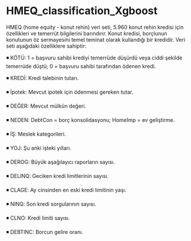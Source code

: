 # HMEQ_classification_Xgboost
HMEQ (home equity - konut rehin) veri seti, 5.960 konut rehin kredisi için özellikleri ve temerrüt bilgilerini barındırır. Konut kredisi, borçlunun konutunun öz sermayesini temel teminat olarak kullandığı bir kredidir. Veri seti aşağıdaki özelliklere sahiptir:

◾ KÖTÜ: 1 = başvuru sahibi krediyi temerrüde düşürdü veya ciddi şekilde temerrüde düştü; 0 = başvuru sahibi tarafından ödenen kredi.

◾ KREDİ: Kredi talebinin tutarı.

◾ İpotek: Mevcut ipotek için ödenmesi gereken tutar.

◾ DEĞER: Mevcut mülkün değeri.

◾ NEDEN: DebtCon = borç konsolidasyonu; HomeImp = ev geliştirme.

◾ İŞ: Meslek kategorileri.

◾ YOJ: Şu anki işteki yılları.

◾ DEROG: Büyük aşağılayıcı raporların sayısı.


◾ DELINQ: Geciken kredi limitlerinin sayısı.

◾ CLAGE: Ay cinsinden en eski kredi limitinin yaşı.

◾ NINQ: Son kredi sorgularının sayısı.

◾ CLNO: Kredi limiti sayısı.

◾ DEBTINC: Borcun gelire oranı.
